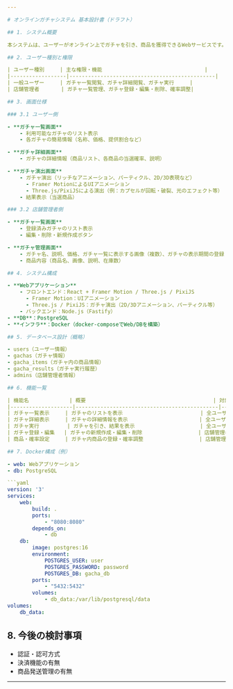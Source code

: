 ```yaml
---

# オンラインガチャシステム 基本設計書（ドラフト）

## 1. システム概要

本システムは、ユーザーがオンライン上でガチャを引き、商品を獲得できるWebサービスです。店舗管理者はガチャの作成・管理・確率調整を行います。システムはDocker環境上で動作し、データベースにはPostgreSQLを使用します。

## 2. ユーザー種別と権限

| ユーザー種別     | 主な権限・機能                                 |
|------------------|-----------------------------------------------|
| 一般ユーザー     | ガチャ一覧閲覧、ガチャ詳細閲覧、ガチャ実行     |
| 店舗管理者       | ガチャ一覧管理、ガチャ登録・編集・削除、確率調整|

## 3. 画面仕様

### 3.1 ユーザー側

- **ガチャ一覧画面**
	- 利用可能なガチャのリスト表示
	- 各ガチャの簡易情報（名称、価格、提供割合など）

- **ガチャ詳細画面**
	- ガチャの詳細情報（商品リスト、各商品の当選確率、説明）

- **ガチャ演出画面**
	- ガチャ演出（リッチなアニメーション、パーティクル、2D/3D表現など）
	  - Framer MotionによるUIアニメーション
	  - Three.js/PixiJSによる演出（例：カプセルが回転・破裂、光のエフェクト等）
	- 結果表示（当選商品）

### 3.2 店舗管理者側

- **ガチャ一覧画面**
	- 登録済みガチャのリスト表示
	- 編集・削除・新規作成ボタン

- **ガチャ管理画面**
	- ガチャ名、説明、価格、ガチャ一覧に表示する画像（複数）、ガチャの表示期間の登録・編集
	- 商品内容（商品名、画像、説明、在庫数）

## 4. システム構成

- **Webアプリケーション**
	- フロントエンド：React + Framer Motion / Three.js / PixiJS
	  - Framer Motion：UIアニメーション
	  - Three.js / PixiJS：ガチャ演出（2D/3Dアニメーション、パーティクル等）
	- バックエンド：Node.js（Fastify）
- **DB**：PostgreSQL
- **インフラ**：Docker（docker-composeでWeb/DBを構築）

## 5. データベース設計（概略）

- users（ユーザー情報）
- gachas（ガチャ情報）
- gacha_items（ガチャ内の商品情報）
- gacha_results（ガチャ実行履歴）
- admins（店舗管理者情報）

## 6. 機能一覧

| 機能名             | 概要                                         | 対象ユーザー   |
|--------------------|----------------------------------------------|---------------|
| ガチャ一覧表示     | ガチャのリストを表示                         | 全ユーザー    |
| ガチャ詳細表示     | ガチャの詳細情報を表示                       | 全ユーザー    |
| ガチャ実行         | ガチャを引き、結果を表示                     | 全ユーザー    |
| ガチャ登録・編集   | ガチャの新規作成・編集・削除                  | 店舗管理者    |
| 商品・確率設定     | ガチャ内商品の登録・確率調整                  | 店舗管理者    |

## 7. Docker構成（例）

- web: Webアプリケーション
- db: PostgreSQL

```yaml
version: '3'
services:
	web:
		build: .
		ports:
			- "8080:8080"
		depends_on:
			- db
	db:
		image: postgres:16
		environment:
			POSTGRES_USER: user
			POSTGRES_PASSWORD: password
			POSTGRES_DB: gacha_db
		ports:
			- "5432:5432"
		volumes:
			- db_data:/var/lib/postgresql/data
volumes:
	db_data:
```

## 8. 今後の検討事項

- 認証・認可方式
- 決済機能の有無
- 商品発送管理の有無

---
```

